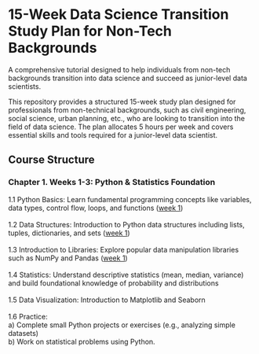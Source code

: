 # 15-Week Data Science Transition Study Plan for Non-Tech Backgrounds
A comprehensive tutorial designed to help individuals from non-tech backgrounds transition into data science and succeed as junior-level data scientists.<br>

This repository provides a structured 15-week study plan designed for professionals from non-technical backgrounds, such as civil engineering, social science, urban planning, etc., who are looking to transition into the field of data science. The plan allocates 5 hours per week and covers essential skills and tools required for a junior-level data scientist.<br>

## Course Structure
### Chapter 1. Weeks 1-3: Python & Statistics Foundation
1.1 Python Basics: Learn fundamental programming concepts like variables, data types, control flow, loops, and functions ([week 1](https://github.com/fyuan1014/Transition_to_DataScience_from_NonTech/tree/main/week_1))<br>
<br>1.2 Data Structures: Introduction to Python data structures including lists, tuples, dictionaries, and sets ([week 1](https://github.com/fyuan1014/Transition_to_DataScience_from_NonTech/tree/main/week_1))<br>
<br>1.3 Introduction to Libraries: Explore popular data manipulation libraries such as NumPy and Pandas ([week 1](https://github.com/fyuan1014/Transition_to_DataScience_from_NonTech/tree/main/week_1))<br>
<br>1.4 Statistics: Understand descriptive statistics (mean, median, variance) and build foundational knowledge of probability and distributions <br>
<br>1.5 Data Visualization: Introduction to Matplotlib and Seaborn<br>
<br>1.6 Practice: 
<br>a) Complete small Python projects or exercises (e.g., analyzing simple datasets)
<br>b) Work on statistical problems using Python.
